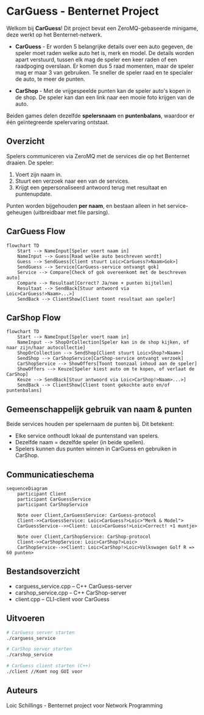 # CarGuess - Benternet Project

Welkom bij **CarGuess**! Dit project bevat een ZeroMQ-gebaseerde minigame, deze werkt op het Benternet-netwerk.

- **CarGuess** - Er worden 5 belangrijke details over een auto gegeven, de speler moet raden welke auto het is, merk en model. De details worden apart verstuurd, tussen elk mag de speler een keer raden of een raadpoging overslaan. Er komen dus 5 raad momenten, maar de speler mag er maar 3 van gebruiken.
Te sneller de speler raad en te specialer de auto, te meer de punten.

- **CarShop** - Met de vrijgespeelde punten kan de speler auto's kopen in de shop. De speler kan dan een link naar een mooie foto krijgen van de auto.

Beiden games delen dezelfde **spelersnaam** en **puntenbalans**, waardoor er één geïntegreerde spelervaring ontstaat.

## Overzicht

Spelers communiceren via ZeroMQ met de services die op het Benternet draaien. De speler:

1. Voert zijn naam in.
2. Stuurt een verzoek naar een van de services.
3. Krijgt een gepersonaliseerd antwoord terug met resultaat en puntenupdate.

Punten worden bijgehouden **per naam**, en bestaan alleen in het service-geheugen (uitbreidbaar met file parsing).

## CarGuess Flow

```mermaid
flowchart TD
    Start --> NameInput[Speler voert naam in]
    NameInput --> Guess[Raad welke auto beschreven wordt]
    Guess --> SendGuess[Client stuurt Loic>CarGuess?>Naam>Gok>]
    SendGuess --> Service[CarGuess-service ontvangt gok]
    Service --> Compare[Check of gok overeenkomt met de beschreven auto]
    Compare --> Resultaat[Correct? Ja/nee + punten bijtellen]
    Resultaat --> SendBack[Stuur antwoord via Loic>CarGuess!>Naam>...>]
    SendBack --> ClientShow[Client toont resultaat aan speler]
```

## CarShop Flow
```mermaid
flowchart TD
    Start --> NameInput[Speler voert naam in]
    NameInput --> ShopOrCollection[Speler kan in de shop kijken, of naar zijn/haar autocollectie]
    ShopOrCollection --> SendShop[Client stuurt Loic>Shop?>Naam>]
    SendShop --> CarShopService[CarShop-service ontvangt verzoek]
    CarShopService --> ShowOffers[Toont toonzaal inhoud aan de speler]
    ShowOffers --> Keuze[Speler kiest auto om te kopen, of verlaat de CarShop]
    Keuze --> SendBack[Stuur antwoord via Loic>CarShop!>Naam>...>]
    SendBack --> ClientShow[Client toont gekochte auto en/of puntenbalans]
```

## Gemeenschappelijk gebruik van naam & punten
Beide services houden per spelernaam de punten bij.
Dit betekent:
- Elke service onthoudt lokaal de puntenstand van spelers.
- Dezelfde naam = dezelfde speler (in beide spellen).
- Spelers kunnen dus punten winnen in CarGuess en gebruiken in CarShop.

## Communicatieschema
```mermaid
sequenceDiagram
    participant Client
    participant CarGuessService
    participant CarShopService

    Note over Client,CarGuessService: CarGuess-protocol
    Client->>CarGuessService: Loic>CarGuess?>Loic>"Merk & Model">
    CarGuessService-->>Client: Loic>CarGuess!>Loic>Correct! +1 muntje>

    Note over Client,CarShopService: CarShop-protocol
    Client->>CarShopService: Loic>CarShop?>Loic>
    CarShopService-->>Client: Loic>CarShop!>Loic>Volkswagen Golf R => 60 punten>
```

## Bestandsoverzicht
- carguess_service.cpp – C++ CarGuess-server
- carshop_service.cpp – C++ CarShop-server
- client.cpp – CLI-client voor CarGuess

## Uitvoeren
```bash
# CarGuess server starten
./carguess_service

# CarShop server starten
./carshop_service

# CarGuess client starten (C++)
./client //Komt nog GUI voor
```

## Auteurs
Loic Schillings - Benternet project voor Network Programming